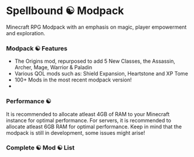 # Spellbound ☯ Modpack
Minecraft RPG Modpack with an emphasis on magic, player empowerment and exploration.

### Modpack ☯ Features
- The Origins mod, repurposed to add 5 New Classes, the Assassin, Archer, Mage, Warrior & Paladin
- Various QOL mods such as: Shield Expansion, Heartstone and XP Tome
- 100+ Mods in the most recent modpack version!
- 
### Performance ☯
It is recommended to allocate atleast 4GB of RAM to your Minecraft instance for optimal performance.
For servers, it is recommended to allocate atleast 6GB RAM for optimal performance.
Keep in mind that the modpack is still in development, some issues might arise!

### Complete ☯ Mod ☯ List
